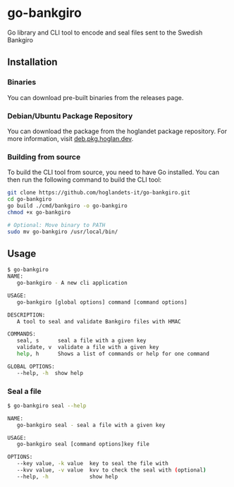 # go-bankgiro
Go library and CLI tool to encode and seal files sent to the Swedish Bankgiro

## Installation

### Binaries
You can download pre-built binaries from the releases page.

### Debian/Ubuntu Package Repository
You can download the package from the hoglandet package repository. For more information, visit [deb.pkg.hoglan.dev](https://git-registry.hoglandet.se/debian/repo-usage/).

### Building from source
To build the CLI tool from source, you need to have Go installed. You can then run the following command to build the CLI tool:

```bash
git clone https://github.com/hoglandets-it/go-bankgiro.git
cd go-bankgiro
go build ./cmd/bankgiro -o go-bankgiro
chmod +x go-bankgiro

# Optional: Move binary to PATH
sudo mv go-bankgiro /usr/local/bin/
```

## Usage
```bash
$ go-bankgiro
NAME:
   go-bankgiro - A new cli application

USAGE:
   go-bankgiro [global options] command [command options] 

DESCRIPTION:
   A tool to seal and validate Bankgiro files with HMAC

COMMANDS:
   seal, s      seal a file with a given key
   validate, v  validate a file with a given key
   help, h      Shows a list of commands or help for one command

GLOBAL OPTIONS:
   --help, -h  show help
```

### Seal a file
```bash
$ go-bankgiro seal --help

NAME:
   go-bankgiro seal - seal a file with a given key

USAGE:
   go-bankgiro seal [command options]key file

OPTIONS:
   --key value, -k value  key to seal the file with
   --kvv value, -v value  kvv to check the seal with (optional)
   --help, -h             show help
```
